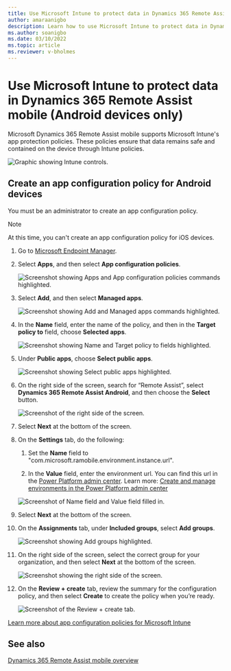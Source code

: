 ```yaml
---
title: Use Microsoft Intune to protect data in Dynamics 365 Remote Assist mobile (Android devices only)
author: amaraanigbo
description: Learn how to use Microsoft Intune to protect data in Dynamics 365 Remote Assist mobile by creating an app configuration policy for Android devices.
ms.author: soanigbo
ms.date: 03/10/2022
ms.topic: article
ms.reviewer: v-bholmes
---
```


# Use Microsoft Intune to protect data in Dynamics 365 Remote Assist mobile (Android devices only)

Microsoft Dynamics 365 Remote Assist mobile supports Microsoft Intune's app protection policies. These policies ensure that data remains safe and contained on the device through Intune policies.  

![Graphic showing Intune controls.](./media/RAM_IntuneControls.png)

## Create an app configuration policy for Android devices

You must be an administrator to create an app configuration policy.

> [!NOTE]
> At this time, you can't create an app configuration policy for iOS devices.

1. Go to [Microsoft Endpoint Manager](https://endpoint.microsoft.com/). 

2. Select **Apps**, and then select **App configuration policies**. 

    ![Screenshot showing Apps and App configuration policies commands highlighted.](./media/intune-1.jpg)

3. Select **Add**, and then select **Managed apps**. 

    ![Screenshot showing Add and Managed apps commands highlighted.](./media/intune-2.jpg)

4. In the **Name** field, enter the name of the policy, and then in the **Target policy to** field, choose **Selected apps**.  

    ![Screenshot showing Name and Target policy to fields highlighted.](./media/intune-3.jpg) 
    
5. Under **Public apps**, choose **Select public apps**. 

    ![Screenshot showing Select public apps highlighted.](./media/intune-4.jpg)
    
7. On the right side of the screen, search for “Remote Assist”, select **Dynamics 365 Remote Assist Android**, and then choose the **Select** button. 

    ![Screenshot of the right side of the screen.](./media/intune-5.jpg)
    
8. Select **Next** at the bottom of the screen. 

9. On the **Settings** tab, do the following:

    1. Set the **Name** field to "com.microsoft.ramobile.environment.instance.url". 

    2. In the **Value** field, enter the environment url. You can find this url in the [Power Platform admin center](https://admin.powerplatform.microsoft.com). Learn more: [Create and manage environments in the Power Platform admin center](/power-platform/admin/create-environment)

    ![Screenshot of Name field and Value field filled in.](./media/intune-6.jpg)
    
9. Select **Next** at the bottom of the screen.

10. On the **Assignments** tab, under **Included groups**, select **Add groups**.

    ![Screenshot showing Add groups highlighted.](./media/intune-7.jpg)

11. On the right side of the screen, select the correct group for your organization, and then select **Next** at the bottom of the screen.

       ![Screenshot showing the right side of the screen.](media/intune-8.jpg)
       
12. On the **Review + create** tab, review the summary for the configuration policy, and then select **Create** to create the policy when you’re ready.

    ![Screenshot of the Review + create tab.](./media/intune-9.jpg)
    
[Learn more about app configuration policies for Microsoft Intune](/mem/intune/apps/app-configuration-policies-overview)

## See also

[Dynamics 365 Remote Assist mobile overview](remote-assist-mobile-overview.md)
